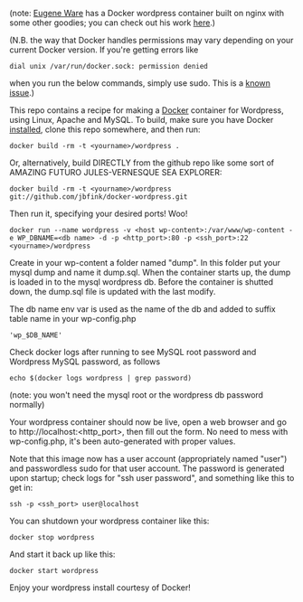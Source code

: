 (note: [Eugene Ware](http://github.com/eugeneware) has a Docker wordpress container built on nginx with some other goodies; you can check out his work [here](http://github.com/eugeneware/docker-wordpress-nginx).)


(N.B. the way that Docker handles permissions may vary depending on your current Docker version. If you're getting errors like
```
dial unix /var/run/docker.sock: permission denied
```
when you run the below commands, simply use sudo. This is a [known issue](https://twitter.com/docker/status/366040073793323008).)


This repo contains a recipe for making a [Docker](http://docker.io) container for Wordpress, using Linux, Apache and MySQL. 
To build, make sure you have Docker [installed](http://www.docker.io/gettingstarted/), clone this repo somewhere, and then run:
```
docker build -rm -t <yourname>/wordpress .
```

Or, alternatively, build DIRECTLY from the github repo like some sort of AMAZING FUTURO JULES-VERNESQUE SEA EXPLORER:
```
docker build -rm -t <yourname>/wordpress git://github.com/jbfink/docker-wordpress.git
```

Then run it, specifying your desired ports! Woo! 
```
docker run --name wordpress -v <host wp-content>:/var/www/wp-content -e WP_DBNAME=<db name> -d -p <http_port>:80 -p <ssh_port>:22 <yourname>/wordpress 
```
Create in your wp-content a folder named "dump". In this folder put your mysql dump and name it dump.sql. When the container starts up, the dump is loaded in to the mysql wordpress db. Before the container is shutted down, the dump.sql file is updated with the last modify.

The db name env var is used as the name of the db and added to suffix table name in your wp-config.php

```
'wp_$DB_NAME'
```

Check docker logs after running to see MySQL root password and Wordpress MySQL password, as follows

```
echo $(docker logs wordpress | grep password)
```

(note: you won't need the mysql root or the wordpress db password normally)


Your wordpress container should now be live, open a web browser and go to http://localhost:<http_port>, then fill out the form. No need to mess with wp-config.php, it's been auto-generated with proper values. 


Note that this image now has a user account (appropriately named "user") and passwordless sudo for that user account. The password is generated upon startup; check logs for "ssh user password", and something like this to get in: 

```
ssh -p <ssh_port> user@localhost
```

You can shutdown your wordpress container like this:
```
docker stop wordpress
```

And start it back up like this:
```
docker start wordpress
```

Enjoy your wordpress install courtesy of Docker!
